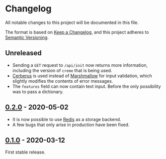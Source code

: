 # Changelog

All notable changes to this project will be documented in this file.

The format is based on [Keep a Changelog](https://keepachangelog.com/en/1.0.0/), and this project adheres to [Semantic Versioning](https://semver.org/spec/v2.0.0.html).

## Unreleased

- Sending a `GET` request to `/api/init` now returns more information, including the version of `creme` that is being used.
- [Cerberus](https://docs.python-cerberus.org/en/stable/index.html) is used instead of [Marshmallow](https://marshmallow.readthedocs.io/en/stable/) for input validation, which slightly modifies the contents of error messages.
- The `features` field can now contain text input. Before the only possibility was to pass a dictionary.

## [0.2.0](https://pypi.org/project/chantilly/0.2.0/) - 2020-05-02

- It is now possible to use [Redis](https://redis.io/) as a storage backend.
- A few bugs that only arise in production have been fixed.

## [0.1.0](https://pypi.org/project/chantilly/0.1.0/) - 2020-03-12

First stable release.
